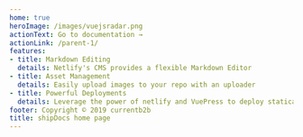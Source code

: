 ```yaml
---
home: true 
heroImage: /images/vuejsradar.png
actionText: Go to documentation →
actionLink: /parent-1/
features:
- title: Markdown Editing 
  details: Netlify's CMS provides a flexible Markdown Editor 
- title: Asset Management 
  details: Easily upload images to your repo with an uploader 
- title: Powerful Deployments
  details: Leverage the power of netlify and VuePress to deploy statically 
footer: Copyright © 2019 currentb2b
title: shipDocs home page
---
```

